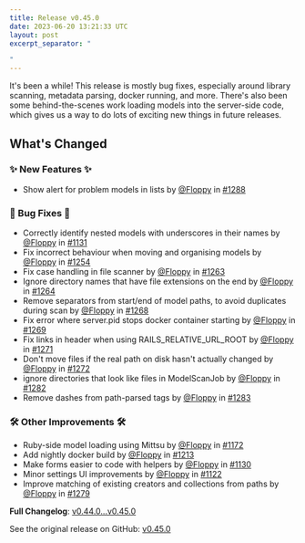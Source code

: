 ```yaml
---
title: Release v0.45.0
date: 2023-06-20 13:21:33 UTC
layout: post
excerpt_separator: "

"
---
```

<!-- Release notes generated using configuration in .github/release.yml at main -->

It's been a while! This release is mostly bug fixes, especially around library scanning, metadata parsing, docker running, and more. There's also been some behind-the-scenes work loading models into the server-side code, which gives us a way to do lots of exciting new things in future releases.

## What's Changed
### ✨ New Features ✨
* Show alert for problem models in lists by [@Floppy](https://github.com/Floppy) in [#1288](https://github.com/Floppy/van_dam/pull/1288)
### 🐛 Bug Fixes 🐛
* Correctly identify nested models with underscores in their names by [@Floppy](https://github.com/Floppy) in [#1131](https://github.com/Floppy/van_dam/pull/1131)
* Fix incorrect behaviour when moving and organising models by [@Floppy](https://github.com/Floppy) in [#1254](https://github.com/Floppy/van_dam/pull/1254)
* Fix case handling in file scanner by [@Floppy](https://github.com/Floppy) in [#1263](https://github.com/Floppy/van_dam/pull/1263)
* Ignore directory names that have file extensions on the end by [@Floppy](https://github.com/Floppy) in [#1264](https://github.com/Floppy/van_dam/pull/1264)
* Remove separators from start/end of model paths, to avoid duplicates during scan by [@Floppy](https://github.com/Floppy) in [#1268](https://github.com/Floppy/van_dam/pull/1268)
* Fix error where server.pid stops docker container starting by [@Floppy](https://github.com/Floppy) in [#1269](https://github.com/Floppy/van_dam/pull/1269)
* Fix links in header when using RAILS_RELATIVE_URL_ROOT by [@Floppy](https://github.com/Floppy) in [#1271](https://github.com/Floppy/van_dam/pull/1271)
* Don't move files if the real path on disk hasn't actually changed by [@Floppy](https://github.com/Floppy) in [#1272](https://github.com/Floppy/van_dam/pull/1272)
* ignore directories that look like files in ModelScanJob by [@Floppy](https://github.com/Floppy) in [#1282](https://github.com/Floppy/van_dam/pull/1282)
* Remove dashes from path-parsed tags by [@Floppy](https://github.com/Floppy) in [#1283](https://github.com/Floppy/van_dam/pull/1283)
### 🛠️ Other Improvements 🛠️
* Ruby-side model loading using Mittsu by [@Floppy](https://github.com/Floppy) in [#1172](https://github.com/Floppy/van_dam/pull/1172)
* Add nightly docker build by [@Floppy](https://github.com/Floppy) in [#1213](https://github.com/Floppy/van_dam/pull/1213)
* Make forms easier to code with helpers by [@Floppy](https://github.com/Floppy) in [#1130](https://github.com/Floppy/van_dam/pull/1130)
* Minor settings UI improvements by [@Floppy](https://github.com/Floppy) in [#1122](https://github.com/Floppy/van_dam/pull/1122)
* Improve matching of existing creators and collections from paths by [@Floppy](https://github.com/Floppy) in [#1279](https://github.com/Floppy/van_dam/pull/1279)


**Full Changelog**: [v0.44.0...v0.45.0](https://github.com/Floppy/van_dam/compare/v0.44.0...v0.45.0)

See the original release on GitHub: [v0.45.0](https://github.com/manyfold3d/manyfold/releases/tag/v0.45.0)
